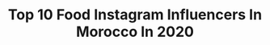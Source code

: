 ---
title: Top 10 Food Instagram Influencers In Morocco In 2020
description: >-
  Find top food Instagram influencers in Morocco in 2020. Most popular hashtags: #ootd #style #fashion #maroc.
platform: Instagram
profiles:
  - username: "lesfitkho"
    fullname: >-
      FitKho
    location: "Morocco"
    followers: 20605
    engagement: 559
    commentsToLikes: 0.137725
    id: ck5hp9bxsqywa0i11d9217mwu
    verified: false
    hashtags: "#friends, #yogi, #snowboard, #snowfall"
  - username: "asmrarabi"
    fullname: >-
      ASMR ARABIC Food
    location: "Morocco"
    followers: 94240
    engagement: 426
    commentsToLikes: 0.041546
    id: ck8t9em62nt1t0j782ui7kr3y
    verified: false
    hashtags: "#recette, #falafel, #sugar, #stayathome"
  - username: "healthysistersnl"
    fullname: >-
      Healthy Sisters
    location: "Morocco"
    followers: 60058
    engagement: 169
    commentsToLikes: 0.044991
    id: ck0uese6tm30r0i199lg7bvxa
    verified: true
    hashtags: "#eathealthy, #throwbackthursday, #niveaxhealthysisters, #couscous"
  - username: "alharbialaa"
    fullname: >-
      علاء الحربي | مصور
    location: "Morocco"
    followers: 2003
    engagement: 2056
    commentsToLikes: 0.018663
    id: ck8t4ko4u73kw0j78bh5ac2j5
    verified: false
    hashtags: "#korean, #model, #apple, #hipacontest"
  - username: "harry_basel"
    fullname: >-
      
    location: "Morocco"
    followers: 6381
    engagement: 480
    commentsToLikes: 0.007819
    id: ck0tyn8l2nd520i19npfmveeq
    verified: false
    hashtags: "#phranangbeach, #dine, #thaistyle, #thaitemple"
  - username: "mimi_sweetvideo"
    fullname: >-
      Mimisweetvideo| blog personnel
    location: "Morocco"
    followers: 5438
    engagement: 659
    commentsToLikes: 0.005964
    id: ck8t2qja50cxt0j7854jx5ywh
    verified: false
    hashtags: "#gateau, #mimi, #chocolatetarts"
  - username: "oujador"
    fullname: >-
      AYOUB OUJADOR
    location: "Morocco"
    followers: 12948
    engagement: 1000
    commentsToLikes: 0.028999
    id: ck0w2dw6onv2c0i19defb95ql
    verified: false
    hashtags: "#turkishfashion, #toyphotography, #friends, #fashiongram"
  - username: "yasminerie"
    fullname: >-
      Curly Yasmina 🐚
    location: "Morocco"
    followers: 28843
    engagement: 838
    commentsToLikes: 0.026747
    id: ck14ki7mqpmgh0i19riiao0v4
    verified: false
    hashtags: "#disney, #traveladdict, #museedulouvre, #smile"
  - username: "malakiies"
    fullname: >-
      Malak
    location: "Morocco"
    followers: 160909
    engagement: 462
    commentsToLikes: 0.010257
    id: ck6tjsfk83by10j712vsogvlg
    verified: false
    hashtags: "#coronavirus, #fashionblogger, #outfitstyle, #islascanarias"
  - username: "dirndlontour"
    fullname: >-
      Dirndl on Tour
    location: "Morocco"
    followers: 20852
    engagement: 539
    commentsToLikes: 0.060338
    id: ck0w74tzzbris0i19pvu5gn19
    verified: false
    hashtags: "#trachten, #spring, #spicy, #selfietime"
---